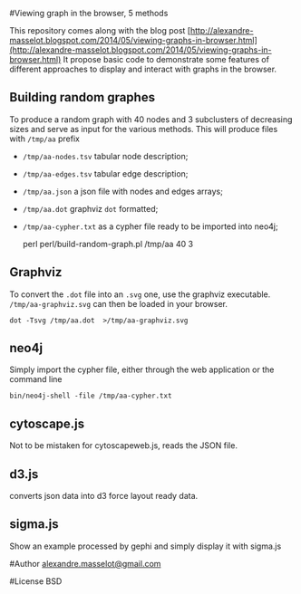 #Viewing graph in the browser, 5 methods

This repository comes along with the blog post [http://alexandre-masselot.blogspot.com/2014/05/viewing-graphs-in-browser.html](http://alexandre-masselot.blogspot.com/2014/05/viewing-graphs-in-browser.html)
It propose basic code to demonstrate some features of different approaches to display and interact with graphs in the browser.


## Building random graphes
To produce a random graph with 40 nodes and 3 subclusters  of decreasing sizes and serve as input for the various methods.
This will produce files with `/tmp/aa` prefix

 + `/tmp/aa-nodes.tsv` tabular node description;
 + `/tmp/aa-edges.tsv` tabular edge description;
 + `/tmp/aa.json` a json file with nodes and edges arrays;
 + `/tmp/aa.dot` graphviz `dot` formatted;
 + `/tmp/aa-cypher.txt` as a cypher file ready to be imported into neo4j;


    perl perl/build-random-graph.pl /tmp/aa 40 3

## Graphviz

To convert the `.dot` file into an `.svg` one, use the graphviz executable. `/tmp/aa-graphviz.svg` can then be loaded in your browser.

    dot -Tsvg /tmp/aa.dot  >/tmp/aa-graphviz.svg

## neo4j
Simply import the cypher file, either through the web application or the command line

    bin/neo4j-shell -file /tmp/aa-cypher.txt

## cytoscape.js
Not to be mistaken for cytoscapeweb.js, reads the JSON file.

## d3.js
converts json data into d3 force layout ready data.


## sigma.js
Show an example processed by gephi and simply display it with sigma.js


#Author
alexandre.masselot@gmail.com

#License
BSD